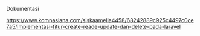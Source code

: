 Dokumentasi 

https://www.kompasiana.com/siskaamelia4458/68242889c925c4497c0ce7a5/implementasi-fitur-create-reade-update-dan-delete-pada-laravel
